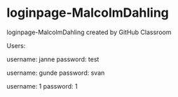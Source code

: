 # loginpage-MalcolmDahling
loginpage-MalcolmDahling created by GitHub Classroom


Users:

username: janne
password: test

username: gunde
password: svan

username: 1
password: 1


